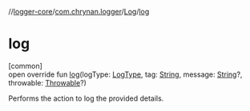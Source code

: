 //[logger-core](../../../index.md)/[com.chrynan.logger](../index.md)/[Log](index.md)/[log](log.md)

# log

[common]\
open override fun [log](log.md)(logType: [LogType](../-log-type/index.md), tag: [String](https://kotlinlang.org/api/latest/jvm/stdlib/kotlin/-string/index.html), message: [String](https://kotlinlang.org/api/latest/jvm/stdlib/kotlin/-string/index.html)?, throwable: [Throwable](https://kotlinlang.org/api/latest/jvm/stdlib/kotlin/-throwable/index.html)?)

Performs the action to log the provided details.
